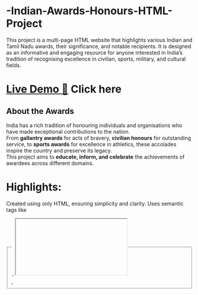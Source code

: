 # -Indian-Awards-Honours-HTML-Project
This project is a multi-page HTML website that highlights various Indian and Tamil Nadu awards, their significance, and notable recipients. It is designed as an informative and engaging resource for anyone interested in India’s tradition of recognising excellence in civilian, sports, military, and cultural fields.

# [Live Demo 🔗](https://madhumidha28.github.io/-Indian-Awards-Honours-HTML-Project/) Click here

##  About the Awards
India has a rich tradition of honouring individuals and organisations who have made exceptional contributions to the nation.  
From **gallantry awards** for acts of bravery, **civilian honours** for outstanding service, to **sports awards** for excellence in athletics, these accolades inspire the country and preserve its legacy.  
This project aims to **educate, inform, and celebrate** the achievements of awardees across different domains.

# Highlights:
Created using only HTML, ensuring simplicity and clarity.
Uses semantic tags like <fieldset>, <legend>, <iframe>, <video>, and <embed> to display content in varied formats.
Internal links and external references for easy navigation.
Clean, structured layout with emoji separators for visual appeal.
